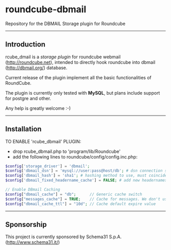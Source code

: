 # roundcube-dbmail
Repository for the DBMAIL Storage plugin for Roundcube

---
## Introduction

rcube_dmail is a _storage plugin_ for roundcube webmail (http://roundcube.net), intended to directly hook roundcube into dbmail (http://dbmail.org/) database.

Current release of the plugin implement all the basic functionalities of RoundCube.

The plugin is currently only tested with **MySQL**, but plans include support for postgre and other.

Any help is greatly welcome :-)

---
## Installation

TO ENABLE 'rcube_dbmail' PLUGIN:
* drop rcube_dbmail.php to 'program/lib/Roundcube'
* add the following lines to roundcube/config/config.inc.php:

```php
$config['storage_driver'] = 'dbmail';
$config['dbmail_dsn'] = 'mysql://user:pass@host/db'; # dsn connection string
$config['dbmail_hash'] = 'sha1'; # hashing method to use, must coincide with dbmail.conf - sha1, md5, sha256, sha512, whirlpool. sha1 is the default
$config['dbmail_fixed_headername_cache'] = FALSE; # add new headernames (if not exists) in 'dbmail_headername' when saving messages

// Enable DBmail Caching
$config["dbmail_cache"] = "db";      // Generic cache switch
$config["messages_cache"] = TRUE;    // Cache for messages. We don't use it
$config["dbmail_cache_ttl"] = "10d"; // Cache default expire value
```

---
## Sponsorship

This project is currently sponsored by Schema31 S.p.A. (http://www.schema31.it/)
